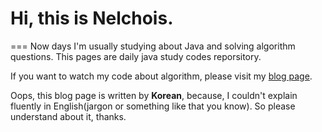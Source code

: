 # Hi, this is Nelchois.
===
Now days I'm usually studying about Java and solving algorithm questions. 
This pages are daily java study codes reporsitory.

If you want to watch my code about algorithm, please visit my [blog page](https://readydeveloperone.blogspot.com/).

Oops, this blog page is written by **Korean**, because, I couldn't explain fluently in English(jargon or something like that you know). So please understand about it, thanks.